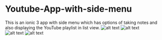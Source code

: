 # Youtube-App-with-side-menu
This is an ionic 3 app with side menu which has options of taking notes and also displaying the YouTube playlist in list view.
![alt text](https://github.com/cool94amit/Youtube-App-with-side-menu/tree/master/screenshots/1.jpg)
![alt text](https://github.com/cool94amit/Youtube-App-with-side-menu/tree/master/screenshots/2.jpg)
![alt text](https://github.com/cool94amit/Youtube-App-with-side-menu/tree/master/screenshots/3.jpg)
![alt text](https://github.com/cool94amit/Youtube-App-with-side-menu/tree/master/screenshots/4.jpg)
